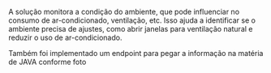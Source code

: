 A solução monitora a condição do ambiente, que pode influenciar no consumo de ar-condicionado, ventilação, etc.
Isso ajuda a identificar se o ambiente precisa de ajustes, como abrir janelas para ventilação natural e reduzir o uso de ar-condicionado.   

Também foi implementado um endpoint para pegar a informação na matéria de JAVA conforme foto
